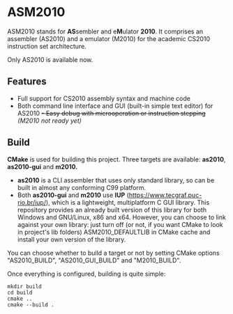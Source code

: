 # ASM2010
ASM2010 stands for **AS**sembler and e**M**ulator **2010**. It comprises an assembler (AS2010) and a emulator (M2010) for the academic CS2010 instruction set architecture.

Only AS2010 is available now.
## Features
- Full support for CS2010 assembly syntax and machine code
- Both command line interface and GUI (built-in simple text editor) for AS2010
~~- Easy debug with microoperation or instruction stepping~~ *(M2010 not ready yet)*
## Build
**CMake** is used for building this project. Three targets are available: **as2010**, **as2010-gui** and **m2010.**
- **as2010** is a CLI assembler that uses only standard library, so can be built in almost any conforming C99 platform.
- Both **as2010-gui** and **m2010** use **IUP** (https://www.tecgraf.puc-rio.br/iup/), which is a lightweight, multiplatform C GUI library. This repository provides an already built version of this library for both Windows and GNU/Linux, x86 and x64. However, you can choose to link against your own library: just turn off (or not, if you want CMake to look in project's lib folders) ASM2010_DEFAULTLIB in CMake cache and install your own version of the library.

You can choose whether to build a target or not by setting CMake options "AS2010_BUILD", "AS2010_GUI_BUILD" and "M2010_BUILD".

Once everything is configured, building is quite simple:

    mkdir build
    cd build
    cmake ..
    cmake --build .
